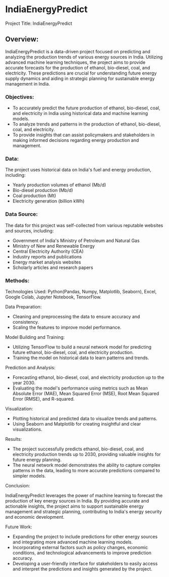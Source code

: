 # IndiaEnergyPredict
Project Title: IndiaEnergyPredict

## Overview:

IndiaEnergyPredict is a data-driven project focused on predicting and analyzing the production trends of various energy sources in India. Utilizing advanced machine learning techniques, the project aims to provide accurate forecasts for the production of ethanol, bio-diesel, coal, and electricity. These predictions are crucial for understanding future energy supply dynamics and aiding in strategic planning for sustainable energy management in India.

### Objectives:

- To accurately predict the future production of ethanol, bio-diesel, coal, and electricity in India using historical data and machine learning models.
- To analyze trends and patterns in the production of ethanol, bio-diesel, coal, and electricity.
- To provide insights that can assist policymakers and stakeholders in making informed decisions regarding energy production and management.

### Data:

The project uses historical data on India's fuel and energy production, including:
- Yearly production volumes of ethanol (Mb/d)
- Bio-diesel production (Mb/d)
- Coal production (Mt)
- Electricity generation (billion kWh)

### Data Source:

The data for this project was self-collected from various reputable websites and sources, including:

- Government of India's Ministry of Petroleum and Natural Gas
- Ministry of New and Renewable Energy
- Central Electricity Authority (CEA)
- Industry reports and publications
- Energy market analysis websites
- Scholarly articles and research papers

### Methods:

Technologies Used: Python(Pandas, Numpy, Matplotlib, Seaborn), Excel, Google Colab, Jupyter Notebook, TensorFlow.

Data Preparation:

- Cleaning and preprocessing the data to ensure accuracy and consistency.
- Scaling the features to improve model performance.

Model Building and Training:

- Utilizing TensorFlow to build a neural network model for predicting future ethanol, bio-diesel, coal, and electricity production.
- Training the model on historical data to learn patterns and trends.

Prediction and Analysis:

- Forecasting ethanol, bio-diesel, coal, and electricity production up to the year 2030.
- Evaluating the model's performance using metrics such as Mean Absolute Error (MAE), Mean Squared Error (MSE), Root Mean Squared Error (RMSE), and R-squared.

Visualization:

- Plotting historical and predicted data to visualize trends and patterns.
- Using Seaborn and Matplotlib for creating insightful and clear visualizations.

Results:

- The project successfully predicts ethanol, bio-diesel, coal, and electricity production trends up to 2030, providing valuable insights for future energy planning.
- The neural network model demonstrates the ability to capture complex patterns in the data, leading to more accurate predictions compared to simpler models.

Conclusion:

IndiaEnergyPredict leverages the power of machine learning to forecast the production of key energy sources in India. By providing accurate and actionable insights, the project aims to support sustainable energy management and strategic planning, contributing to India's energy security and economic development.

Future Work:

- Expanding the project to include predictions for other energy sources and integrating more advanced machine learning models.
- Incorporating external factors such as policy changes, economic conditions, and technological advancements to improve prediction accuracy.
- Developing a user-friendly interface for stakeholders to easily access and interpret the predictions and insights generated by the project.


